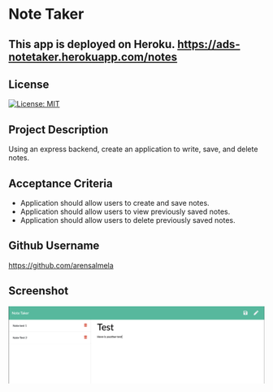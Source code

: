 # Note Taker

## This app is deployed on Heroku. https://ads-notetaker.herokuapp.com/notes

## License

[![License: MIT](https://img.shields.io/badge/License-MIT-yellow.svg)](https://opensource.org/licenses/MIT)

## Project Description

Using an express backend, create an application to write, save, and delete notes.

## Acceptance Criteria

- Application should allow users to create and save notes.
- Application should allow users to view previously saved notes.
- Application should allow users to delete previously saved notes.

## Github Username

https://github.com/arensalmela

## Screenshot

![Screenshot of notes](./Screenshot/notetaker.png)
